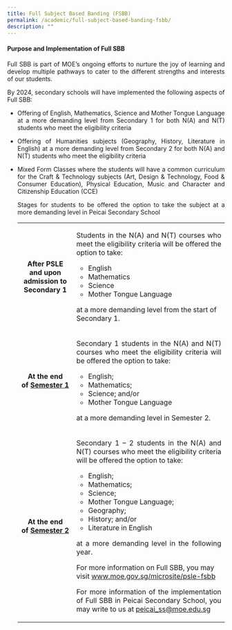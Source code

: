 ```yaml
---
title: Full Subject Based Banding (FSBB)
permalink: /academic/full-subject-based-banding-fsbb/
description: ""
---
```

<h4><strong>Purpose and Implementation of Full SBB</strong></h4>
<p><p align="justify">Full SBB is part of MOE&rsquo;s ongoing efforts to nurture the joy of learning and develop multiple pathways to cater to the different strengths and interests of our students.</p>
<p><p align="justify">By 2024, secondary schools will have implemented the following aspects of Full SBB:</p>
<ul>
<li><p align="justify">Offering of English, Mathematics, Science and Mother Tongue Language at a more demanding level from Secondary 1 for both N(A) and N(T) students who meet the eligibility criteria
<li><p align="justify">Offering of Humanities subjects (Geography, History, Literature in English) at a more demanding level from Secondary 2 for both N(A) and N(T) students who meet the eligibility criteria
<li><p align="justify">Mixed Form Classes where the students will have a common curriculum for the Craft &amp; Technology subjects (Art, Design &amp; Technology, Food &amp; Consumer Education), Physical Education, Music and Character and Citizenship Education (CCE)
<p><p align="justify">Stages for students to be offered the option to take the subject at a more demanding level in Peicai Secondary School</p>
<table>
<tbody>
<tr>
<td width="180">
<p style="text-align: center;"><strong>After PSLE and upon admission to Secondary 1</strong></p>
</td>
<td width="522">
<p><p align="justify">Students in the N(A) and N(T) courses who meet the eligibility criteria will be offered the option to take:</p>
<ul>
	<li>English</li>
	<li>Mathematics</li>
	<li>Science</li>
	<li>Mother Tongue Language</li>
</ul>
	<p>at a more demanding level from the start of Secondary 1.</p>
</td>
</tr>
<tr>
<td width="180">
<p style="text-align: center;"><strong>At the end of&nbsp;<u>Semester 1</u></strong></p>
</td>
<td width="522">
<p><p align="justify">Secondary 1 students in the N(A) and N(T) courses who meet the eligibility criteria will be offered the option to take:</p>
<ul>
	<li>English;</li>
	<li>Mathematics;</li>
	<li>Science; and/or</li>
	<li>Mother Tongue Language</li>
</ul>
	<p>at a more demanding level in Semester 2.</p>
</td>
</tr>
<tr>
<td width="180">
	<p style="text-align: center;"><strong>At the end of&nbsp;<u>Semester 2</u></strong>
<td width="522">
<p><p align="justify">Secondary 1 &ndash; 2 students in the N(A) and N(T) courses who meet the eligibility criteria will be offered the option to take:</p>
<ul>
	<li>English;</li>
<li>Mathematics;</li>
<li>Science;</li>
<li>Mother Tongue Language;</font></li>
<li>Geography;</li>
<li>History; and/or</li>
<li>Literature in English</li>
</ul>
	<p><p align="justify">at a more demanding level in the following year.</p>

<p>For more information on Full SBB, you may visit&nbsp;<a href="http://www.moe.gov.sg/microsite/psle-fsbb">www.moe.gov.sg/microsite/psle-fsbb</a></p>
<p><p align="justify">For more information of the implementation of Full SBB in Peicai Secondary School, you may write to us at&nbsp;<a href="mailto:peicai_ss@moe.edu.sg">peicai_ss@moe.edu.sg